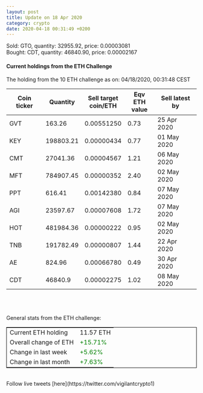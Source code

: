 ```yaml
---
layout: post
title: Update on 18 Apr 2020
category: crypto
date: 2020-04-18 00:31:49 +0200
---
```


Sold: GTO, quantity:     32955.92, price:   0.00003081<br>Bought: CDT, quantity:     46840.90, price:   0.00002167<br>

#### Current holdings from the ETH Challenge

The holding from the 10 ETH challenge as on: 04/18/2020, 00:31:48 CEST

|Coin ticker|Quantity|Sell target<br>coin/ETH|Eqv ETH<br>value|Sell latest by|
|-----------|--------|-----------|-----------|--------------|
GVT|163.26|  0.00551250|0.73|25 Apr 2020|
KEY|198803.21|  0.00000434|0.77|01 May 2020|
CMT|27041.36|  0.00004567|1.21|06 May 2020|
MFT|784907.45|  0.00000352|2.40|02 May 2020|
PPT|616.41|  0.00142380|0.84|07 May 2020|
AGI|23597.67|  0.00007608|1.72|07 May 2020|
HOT|481984.36|  0.00000222|0.95|02 May 2020|
TNB|191782.49|  0.00000807|1.44|22 Apr 2020|
AE|824.96|  0.00066780|0.49|30 Apr 2020|
CDT|46840.9|  0.00002275|1.02|08 May 2020|

<br>
<br>
<br>
General stats from the ETH challenge:

<table style="border:1px solid black;margin-left:auto;margin-right:auto;">
	<tbody>
	<tr>
		<td>Current ETH holding</td>
		<td>     11.57 ETH</td>
	</tr>
	<tr>
		<td>Overall change of ETH</td>
		<td><font color="green">+15.71%</font></td>
	</tr>
	<tr>
		<td>Change in last week</td>
		<td><font color="green">+5.62%</font></td>
	</tr>
	<tr>
		<td>Change in last month</td>
		<td><font color="green">+7.63%</font></td>
	</tr>
	</tbody>
</table>

<br>
Follow live tweets [here](https://twitter.com/vigilantcrypto1)
<br>
<br>